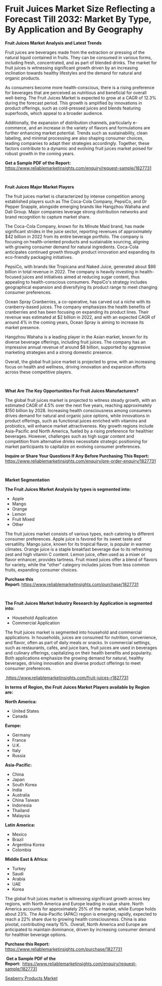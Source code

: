 <p><h1>Fruit Juices Market Size Reflecting a Forecast Till 2032: Market By Type, By Application and By Geography</h1></p><p><strong>Fruit Juices Market Analysis and Latest Trends</strong></p>
<p><p>Fruit juices are beverages made from the extraction or pressing of the natural liquid contained in fruits. They can be consumed in various forms, including fresh, concentrated, and as part of blended drinks. The market for fruit juices is witnessing significant growth driven by an increasing inclination towards healthy lifestyles and the demand for natural and organic products. </p><p>As consumers become more health-conscious, there is a rising preference for beverages that are perceived as nutritious and beneficial for overall well-being. The Fruit Juices Market is expected to grow at a CAGR of 12.3% during the forecast period. This growth is amplified by innovations in product offerings, such as cold-pressed juices and blends featuring superfoods, which appeal to a broader audience.</p><p>Additionally, the expansion of distribution channels, particularly e-commerce, and an increase in the variety of flavors and formulations are further enhancing market potential. Trends such as sustainability, clean labeling, and minimal processing are also shaping consumer choices, leading companies to adapt their strategies accordingly. Together, these factors contribute to a dynamic and evolving fruit juices market poised for robust growth in the coming years.</p></p>
<p><strong>Get a Sample PDF of the Report:&nbsp;</strong> <a href="https://www.reliablemarketinsights.com/enquiry/request-sample/1827731?utm_campaign=2345&utm_medium=2&utm_source=Github&utm_content=ia&utm_term=15022025&utm_id=fruit-juices">https://www.reliablemarketinsights.com/enquiry/request-sample/1827731</a></p>
<p>&nbsp;</p>
<p><strong>Fruit Juices Major Market Players</strong></p>
<p><p>The fruit juices market is characterized by intense competition among established players such as The Coca-Cola Company, PepsiCo, and Dr Pepper Snapple, alongside emerging brands like Hangzhou Wahaha and Dali Group. Major companies leverage strong distribution networks and brand recognition to capture market share.</p><p>The Coca-Cola Company, known for its Minute Maid brand, has made significant strides in the juice sector, reporting revenues of approximately $42 billion in 2022 from its entire beverage portfolio. The company is focusing on health-oriented products and sustainable sourcing, aligning with growing consumer demand for natural ingredients. Coca-Cola anticipates continued growth through product innovation and expanding its eco-friendly packaging initiatives.</p><p>PepsiCo, with brands like Tropicana and Naked Juice, generated about $86 billion in total revenue in 2022. The company is heavily investing in health-focused juices and initiatives aimed at reducing sugar content, thus appealing to health-conscious consumers. PepsiCo's strategy includes geographical expansion and diversifying its product range to meet changing consumer preferences.</p><p>Ocean Spray Cranberries, a co-operative, has carved out a niche with its cranberry-based juices. The company emphasizes the health benefits of cranberries and has been focusing on expanding its product lines. Their revenue was estimated at $2 billion in 2022, and with an expected CAGR of around 4% in the coming years, Ocean Spray is aiming to increase its market presence.</p><p>Hangzhou Wahaha is a leading player in the Asian market, known for its diverse beverage offerings, including fruit juices. The company has an impressive annual revenue of around $8 billion, supported by aggressive marketing strategies and a strong domestic presence. </p><p>Overall, the global fruit juice market is projected to grow, with an increasing focus on health and wellness, driving innovation and expansion efforts across these competitive players.</p></p>
<p>&nbsp;</p>
<p><strong>What Are The Key Opportunities For Fruit Juices Manufacturers?</strong></p>
<p><p>The global fruit juices market is projected to witness steady growth, with an estimated CAGR of 4.5% over the next five years, reaching approximately $150 billion by 2028. Increasing health consciousness among consumers drives demand for natural and organic juice options, while innovations in product offerings, such as functional juices enriched with vitamins and probiotics, will enhance market attractiveness. Key growth regions include Asia-Pacific and North America, fueled by a rising preference for healthier beverages. However, challenges such as high sugar content and competition from alternative drinks necessitate strategic positioning for market participants to capitalize on evolving consumer preferences.</p></p>
<p><strong>Inquire or Share Your Questions If Any Before Purchasing This Report:</strong> <a href="https://www.reliablemarketinsights.com/enquiry/pre-order-enquiry/1827731?utm_campaign=2345&utm_medium=2&utm_source=Github&utm_content=ia&utm_term=15022025&utm_id=fruit-juices">https://www.reliablemarketinsights.com/enquiry/pre-order-enquiry/1827731</a></p>
<p>&nbsp;</p>
<p><strong>Market Segmentation</strong></p>
<p><strong>The Fruit Juices Market Analysis by types is segmented into:</strong></p>
<p><ul><li>Apple</li><li>Mango</li><li>Orange</li><li>Lemon</li><li>Fruit Mixed</li><li>Other</li></ul></p>
<p><p>The fruit juices market consists of various types, each catering to different consumer preferences. Apple juice is favored for its sweet taste and versatility. Mango juice, known for its tropical flavor, is popular in warmer climates. Orange juice is a staple breakfast beverage due to its refreshing zest and high vitamin C content. Lemon juice, often used as a mixer or flavor enhancer, provides tartness. Fruit mixed juices offer a blend of flavors for variety, while the "other" category includes juices from less common fruits, expanding consumer choices.</p></p>
<p><strong>Purchase this Report:&nbsp;</strong><a href="https://www.reliablemarketinsights.com/purchase/1827731?utm_campaign=2345&utm_medium=2&utm_source=Github&utm_content=ia&utm_term=15022025&utm_id=fruit-juices">https://www.reliablemarketinsights.com/purchase/1827731</a></p>
<p>&nbsp;</p>
<p><strong>The Fruit Juices Market Industry Research by Application is segmented into:</strong></p>
<p><ul><li>Household Application</li><li>Commercial Application</li></ul></p>
<p><p>The fruit juices market is segmented into household and commercial applications. In households, juices are consumed for nutrition, convenience, and flavor, often as part of daily meals or snacks. In commercial settings, such as restaurants, cafés, and juice bars, fruit juices are used in beverages and culinary offerings, capitalizing on their health benefits and popularity. Both applications emphasize the growing demand for natural, healthy beverages, driving innovation and diverse product offerings to meet consumer preferences.</p></p>
<p><a href="https://www.reliablemarketinsights.com/fruit-juices-r1827731?utm_campaign=2345&utm_medium=2&utm_source=Github&utm_content=ia&utm_term=15022025&utm_id=fruit-juices">&nbsp;https://www.reliablemarketinsights.com/fruit-juices-r1827731</a></p>
<p><strong>In terms of Region, the Fruit Juices Market Players available by Region are:</strong></p>
<p>
    <p> <strong> North America: </strong>
        <ul>
            <li>United States</li>
            <li>Canada</li>
        </ul>
        </p> 
    <p> <strong> Europe: </strong>
        <ul>
            <li>Germany</li>
            <li>France</li>
            <li>U.K.</li>
            <li>Italy</li>
            <li>Russia</li>
        </ul>
        </p> 
    <p> <strong> Asia-Pacific: </strong>
        <ul>
            <li>China</li>
            <li>Japan</li>
            <li>South Korea</li>
            <li>India</li>
            <li>Australia</li>
            <li>China Taiwan</li>
            <li>Indonesia</li>
            <li>Thailand</li>
            <li>Malaysia</li>
        </ul>
        </p> 
    <p> <strong> Latin America: </strong>
        <ul>
            <li>Mexico</li>
            <li>Brazil</li>
            <li>Argentina Korea</li>
            <li>Colombia</li>
        </ul>
        </p> 
    <p> <strong> Middle East & Africa: </strong>
        <ul>
            <li>Turkey</li>
            <li>Saudi</li>
            <li>Arabia</li>
            <li>UAE</li>
            <li>Korea</li>
        </ul>
    </p>
    </p>
<p><p>The global fruit juices market is witnessing significant growth across key regions, with North America and Europe leading in value share. North America accounts for approximately 25% of the market, while Europe holds about 23%. The Asia-Pacific (APAC) region is emerging rapidly, expected to reach a 22% share due to growing health consciousness. China is also pivotal, contributing nearly 15%. Overall, North America and Europe are anticipated to maintain dominance, driven by increasing consumer demand for healthier beverage options.</p></p>
<p><strong>Purchase this Report: </strong><a href="https://www.reliablemarketinsights.com/purchase/1827731?utm_campaign=2345&utm_medium=2&utm_source=Github&utm_content=ia&utm_term=15022025&utm_id=fruit-juices">https://www.reliablemarketinsights.com/purchase/1827731</a></p>
<p>&nbsp;<strong>Get a Sample PDF of the Report:&nbsp;&nbsp;</strong><a href="https://www.reliablemarketinsights.com/enquiry/request-sample/1827731?utm_campaign=2345&utm_medium=2&utm_source=Github&utm_content=ia&utm_term=15022025&utm_id=fruit-juices">https://www.reliablemarketinsights.com/enquiry/request-sample/1827731</a></p>
<p><strong></strong></p>
<p><p><a href="https://github.com/birnbaumbulah0/Market-Research-Report-List-1/blob/main/seaberry-products-market.md?utm_campaign=2345&utm_medium=2&utm_source=Github&utm_content=ia&utm_term=15022025&utm_id=fruit-juices">Seaberry Products Market</a></p></p>
